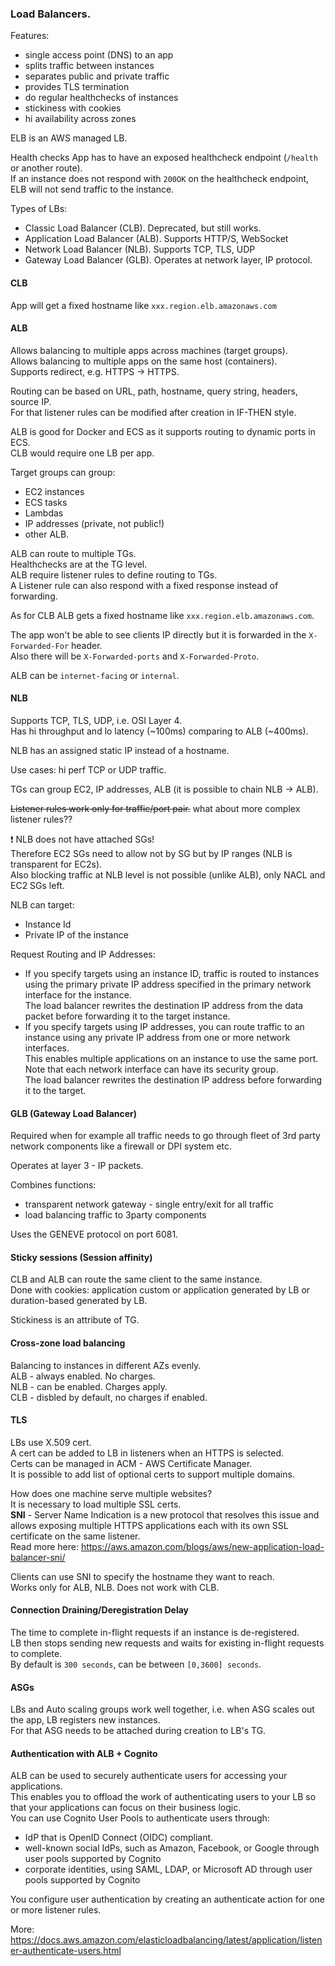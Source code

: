 ### Load Balancers.

Features:
* single access point (DNS) to an app
* splits traffic between instances
* separates public and private traffic
* provides TLS termination
* do regular healthchecks of instances
* stickiness with cookies
* hi availability across zones

ELB is an AWS managed LB.

Health checks
App has to have an exposed healthcheck endpoint (`/health` or another route).\
If an instance does not respond with `200OK` on the healthcheck endpoint,
ELB will not send traffic to the instance.

Types of LBs:
* Classic Load Balancer (CLB). Deprecated, but still works.
* Application Load Balancer (ALB). Supports HTTP/S, WebSocket
* Network Load Balancer (NLB). Supports TCP, TLS, UDP
* Gateway Load Balancer (GLB). Operates at network layer, IP protocol.

#### CLB
App will get a fixed hostname like `xxx.region.elb.amazonaws.com`

#### ALB
Allows balancing to multiple apps across machines (target groups).\
Allows balancing to multiple apps on the same host (containers).\
Supports redirect, e.g. HTTPS -> HTTPS.

Routing can be based on URL, path, hostname, query string, headers, source IP.\
For that listener rules can be modified after creation in IF-THEN style.

ALB is good for Docker and ECS as it supports routing to dynamic ports in ECS.\
CLB would require one LB per app.

Target groups can group:
* EC2 instances
* ECS tasks
* Lambdas
* IP addresses (private, not public!)
* other ALB.


ALB can route to multiple TGs.\
Healthchecks are at the TG level.\
ALB require listener rules to define routing to TGs.\
A Listener rule can also respond with a fixed response instead of forwarding.

As for CLB ALB gets a fixed hostname like `xxx.region.elb.amazonaws.com`.

The app won't be able to see clients IP directly but it is forwarded in the `X-Forwarded-For` header.\
Also there will be `X-Forwarded-ports` and `X-Forwarded-Proto`.

ALB can be `internet-facing` or `internal`.

#### NLB
Supports TCP, TLS, UDP, i.e. OSI Layer 4.\
Has hi throughput and lo latency (~100ms) comparing to ALB (~400ms).

NLB has an assigned static IP instead of a hostname.

Use cases: hi perf TCP or UDP traffic.

TGs can group EC2, IP addresses, ALB (it is possible to chain NLB -> ALB).

~~Listener rules work only for traffic/port pair.~~  what about more complex listener rules??

:exclamation: NLB does not have attached SGs!\
Therefore EC2 SGs need to allow not by SG but by IP ranges (NLB is transparent for EC2s).\
Also blocking traffic at NLB level is not possible (unlike ALB), only NACL and EC2 SGs left.

NLB can target:
* Instance Id
* Private IP of the instance

Request Routing and IP Addresses:
* If you specify targets using an instance ID, traffic is routed to instances using the primary private IP address specified in the primary network interface for the instance.\
The load balancer rewrites the destination IP address from the data packet before forwarding it to the target instance.
* If you specify targets using IP addresses, you can route traffic to an instance using any private IP address from one or more network interfaces.\
This enables multiple applications on an instance to use the same port.\
Note that each network interface can have its security group.\
The load balancer rewrites the destination IP address before forwarding it to the target.

#### GLB (Gateway Load Balancer)
Required when for example all traffic needs to go through fleet of 3rd party network components like a firewall or DPI system etc.

Operates at layer 3 - IP packets.

Combines functions:
* transparent network gateway - single entry/exit for all traffic
* load balancing traffic to 3party components

Uses the GENEVE protocol on port 6081.

#### Sticky sessions (Session affinity)
CLB and ALB can route the same client to the same instance.\
Done with cookies: application custom or application generated by LB or duration-based generated by LB.

Stickiness is an attribute of TG.

#### Cross-zone load balancing
Balancing to instances in different AZs evenly.\
ALB - always enabled. No charges.\
NLB - can be enabled. Charges apply.\
CLB - disbled by default, no charges if enabled.

#### TLS
LBs use X.509 cert.\
A cert can be added to LB in listeners when an HTTPS is selected.\
Certs can be managed in ACM - AWS Certificate Manager.\
It is possible to add list of optional certs to support multiple domains.

How does one machine serve multiple websites?\
It is necessary to load multiple SSL certs.\
**SNI** - Server Name Indication is a new protocol that resolves this issue and allows exposing multiple HTTPS applications each with its own SSL certificate on the same listener.\
Read more here: https://aws.amazon.com/blogs/aws/new-application-load-balancer-sni/

Clients can use SNI to specify the hostname they want to reach.\
Works only for ALB, NLB. Does not work with CLB.

#### Connection Draining/Deregistration Delay
The time to complete in-flight requests if an instance is de-registered.\
LB then stops sending new requests and waits for existing in-flight requests to complete.\
By default is `300 seconds`, can be between `[0,3600] seconds`.

#### ASGs
LBs and Auto scaling groups work well together, i.e. when ASG scales out the app, LB registers new instances.\
For that ASG needs to be attached during creation to LB's TG.

#### Authentication with ALB + Cognito

ALB can be used to securely authenticate users for accessing your applications.\
This enables you to offload the work of authenticating users to your LB so that your applications can focus on their business logic.\
You can use Cognito User Pools to authenticate users through:
* IdP that is OpenID Connect (OIDC) compliant.
* well-known social IdPs, such as Amazon, Facebook, or Google through user pools supported by Cognito
* corporate identities, using SAML, LDAP, or Microsoft AD through user pools supported by Cognito

You configure user authentication by creating an authenticate action for one or more listener rules.

More: https://docs.aws.amazon.com/elasticloadbalancing/latest/application/listener-authenticate-users.html
